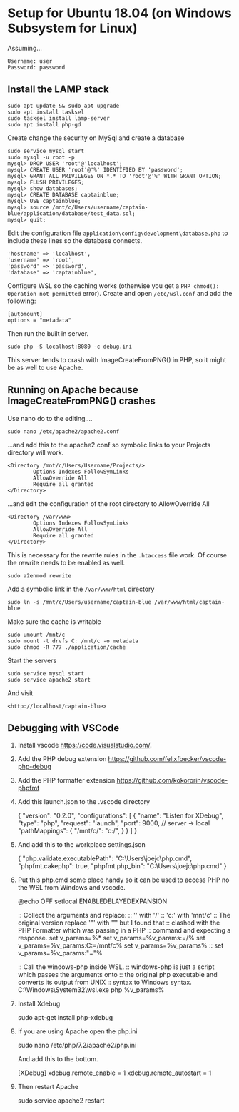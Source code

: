 # Setup for Ubuntu 18.04 (on Windows Subsystem for Linux)

Assuming...

    Username: user
    Password: password

## Install the LAMP stack

    sudo apt update && sudo apt upgrade
    sudo apt install tasksel
    sudo tasksel install lamp-server
    sudo apt install php-gd

Create change the security on MySql and create a database

    sudo service mysql start
    sudo mysql -u root -p
    mysql> DROP USER 'root'@'localhost';
    mysql> CREATE USER 'root'@'%' IDENTIFIED BY 'password';
    mysql> GRANT ALL PRIVILEGES ON *.* TO 'root'@'%' WITH GRANT OPTION;
    mysql> FLUSH PRIVILEGES;
    mysql> show databases;
    mysql> CREATE DATABASE captainblue;
    mysql> USE captainblue;
    mysql> source /mnt/c/Users/username/captain-blue/application/database/test_data.sql;
    mysql> quit;

Edit the configuration file `application\config\development\database.php` to include these lines so the database connects.

	'hostname' => 'localhost',
	'username' => 'root',
	'password' => 'password',
	'database' => 'captainblue',

Configure WSL so the caching works (otherwise you get a `PHP chmod(): Operation not permitted` error).  Create and open 
`/etc/wsl.conf` and add the following:

    [automount]
    options = "metadata"

Then run the built in server.

    sudo php -S localhost:8080 -c debug.ini

This server tends to crash with ImageCreateFromPNG() in PHP, so it might be as well to use Apache.

## Running on Apache because ImageCreateFromPNG() crashes

Use nano do to the editing….

	sudo nano /etc/apache2/apache2.conf

...and add this to the apache2.conf so symbolic links to your Projects directory will work.

    <Directory /mnt/c/Users/Username/Projects/>
            Options Indexes FollowSymLinks
            AllowOverride All
            Require all granted
    </Directory>

...and edit the configuration of the root directory to AllowOverride All

    <Directory /var/www>
            Options Indexes FollowSymLinks
            AllowOverride All
            Require all granted
    </Directory>

This is necessary for the rewrite rules in the `.htaccess` file work.  Of course the rewrite needs to be enabled as well.

    sudo a2enmod rewrite

Add a symbolic link in the `/var/www/html` directory

    sudo ln -s /mnt/c/Users/username/captain-blue /var/www/html/captain-blue

Make sure the cache is writable

    sudo umount /mnt/c
    sudo mount -t drvfs C: /mnt/c -o metadata
    sudo chmod -R 777 ./application/cache

Start the servers

    sudo service mysql start
    sudo service apache2 start

And visit

    <http://localhost/captain-blue>

## Debugging with VSCode

1. Install vscode https://code.visualstudio.com/.
2. Add the PHP debug extension https://github.com/felixfbecker/vscode-php-debug
3. Add the PHP formatter extension https://github.com/kokororin/vscode-phpfmt 
4. Add this launch.json to the .vscode directory

    {
        "version": "0.2.0",
        "configurations": [
            {
                "name": "Listen for XDebug",
                "type": "php",
                "request": "launch",
                "port": 9000,
                // server -> local
                "pathMappings": {
                    "/mnt/c/": "c:/",
                }
            }
        ]
    }

5. And add this to the workplace settings.json

    {
        "php.validate.executablePath": "C:\\Users\\joejc\\php.cmd",
        "phpfmt.cakephp": true,
        "phpfmt.php_bin": "C:\\Users\\joejc\\php.cmd"
    }

6.	Put this php.cmd some place handy so it can be used to access PHP no the WSL from Windows and vscode.

    @echo OFF
    setlocal ENABLEDELAYEDEXPANSION

    :: Collect the arguments and replace:
    :: '\' with '/'
    :: 'c:' with 'mnt/c'
    :: The original version replace '"' with '\"' but I found that
    :: clashed with the PHP Formatter which was passing in a PHP 
    :: command and expecting a response.
    set v_params=%*
    set v_params=%v_params:\=/%
    set v_params=%v_params:C:=/mnt/c%
    set v_params=%v_params%
    :: set v_params=%v_params:"=\"%

    :: Call the windows-php inside WSL.
    :: windows-php is just a script which passes the arguments onto
    :: the original php executable and converts its output from UNIX
    :: syntax to Windows syntax.
    C:\Windows\System32\wsl.exe php %v_params%

7. Install Xdebug

    sudo apt-get install php-xdebug

8. If you are using Apache open the php.ini

    sudo nano /etc/php/7.2/apache2/php.ini

    And add this to the bottom.

    [XDebug]
    xdebug.remote_enable = 1
    xdebug.remote_autostart = 1

9. Then restart Apache

    sudo service apache2 restart